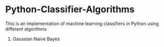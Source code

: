 # Python-Classifier-Algorithms
This is an implementation of machine learning classifiers in Python using different algorithms
1. Gaussian Naive Bayes
